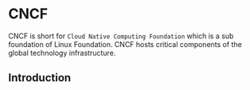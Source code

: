 # CNCF

CNCF is short for `Cloud Native Computing Foundation` which is a sub foundation of Linux Foundation. CNCF hosts critical components of the global technology infrastructure.

## Introduction
